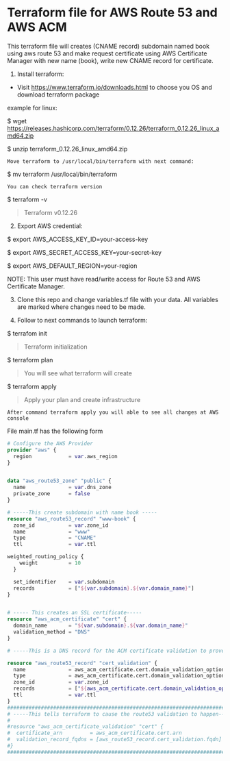 # Terraform file for AWS Route 53 and AWS ACM

This terraform file will creates (CNAME record) subdomain named book using aws route 53 and make request certificate using
 AWS Certificate Manager with new name (book), write new CNAME record for certificate.

1. Install terraform:
 - Visit https://www.terraform.io/downloads.html to choose you OS and download terraform package 
 
  
  
  example for linux:

 $  wget https://releases.hashicorp.com/terraform/0.12.26/terraform_0.12.26_linux_amd64.zip


 $  unzip terraform_0.12.26_linux_amd64.zip

    Move terraform to /usr/local/bin/terraform with next command:
 $  mv terraform /usr/local/bin/terraform

    You can check terraform version
 $  terraform -v
 > Terraform v0.12.26


2. Export AWS credential:

 $ export AWS_ACCESS_KEY_ID=your-access-key
   
 $ export AWS_SECRET_ACCESS_KEY=your-secret-key
   
 $ export AWS_DEFAULT_REGION=your-region

   NOTE: This user must have read/write access for Route 53 and AWS Certificate Manager.

3. Clone this repo and change variables.tf file with your data. All variables are marked where changes need to be made.

4. Follow to next commands to launch terraform:

 $  terrafom init 
 
 > Terraform initialization
 
 $  terraform plan 
 
 > You will see what terraform will create
 
 $  terraform apply
 
 > Apply your plan and create infrastructure 

    After command terraform apply you will able to see all changes at AWS сonsole



  File main.tf has the following form



``` main.tf
# Configure the AWS Provider
provider "aws" {
  region            = var.aws_region
}


data "aws_route53_zone" "public" {
  name              = var.dns_zone
  private_zone      = false
}

# -----This create subdomain with name book -----
resource "aws_route53_record" "www-book" {
  zone_id           = var.zone_id
  name              = "www"
  type              = "CNAME"
  ttl               = var.ttl

weighted_routing_policy {
    weight          = 10
  }

  set_identifier    = var.subdomain
  records           = ["${var.subdomain}.${var.domain_name}"]
}


# ----- This creates an SSL certificate-----
resource "aws_acm_certificate" "cert" {
  domain_name       = "${var.subdomain}.${var.domain_name}"
  validation_method = "DNS"
}

# -----This is a DNS record for the ACM certificate validation to prove we own the domain-----

resource "aws_route53_record" "cert_validation" {
  name              = aws_acm_certificate.cert.domain_validation_options.0.resource_record_name
  type              = aws_acm_certificate.cert.domain_validation_options.0.resource_record_type
  zone_id           = var.zone_id
  records           = ["${aws_acm_certificate.cert.domain_validation_options.0.resource_record_value}"]
  ttl               = var.ttl
}
###########################################################################
# -----This tells terraform to cause the route53 validation to happen-----
#
#resource "aws_acm_certificate_validation" "cert" {
#  certificate_arn         = aws_acm_certificate.cert.arn
#  validation_record_fqdns = [aws_route53_record.cert_validation.fqdn]
#}
###########################################################################
```
